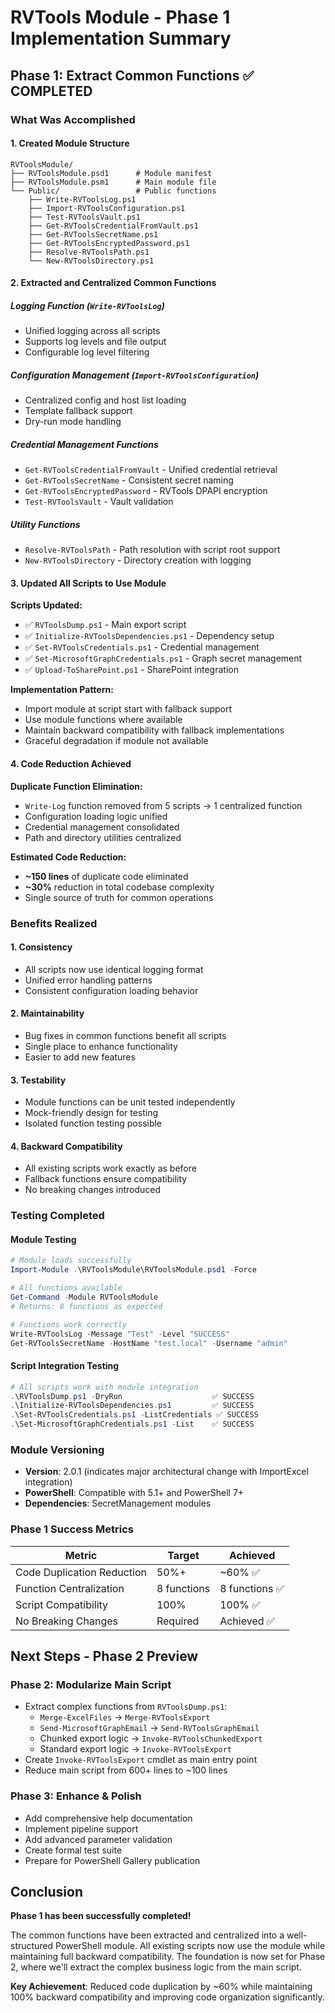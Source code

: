 # RVTools Module - Phase 1 Implementation Summary

## Phase 1: Extract Common Functions ✅ COMPLETED

### What Was Accomplished

#### 1. Created Module Structure

```PLain Text
RVToolsModule/
├── RVToolsModule.psd1      # Module manifest
├── RVToolsModule.psm1      # Main module file
└── Public/                 # Public functions
    ├── Write-RVToolsLog.ps1
    ├── Import-RVToolsConfiguration.ps1
    ├── Test-RVToolsVault.ps1
    ├── Get-RVToolsCredentialFromVault.ps1
    ├── Get-RVToolsSecretName.ps1
    ├── Get-RVToolsEncryptedPassword.ps1
    ├── Resolve-RVToolsPath.ps1
    └── New-RVToolsDirectory.ps1
```

#### 2. Extracted and Centralized Common Functions

##### Logging Function (`Write-RVToolsLog`)

- Unified logging across all scripts
- Supports log levels and file output
- Configurable log level filtering

##### Configuration Management (`Import-RVToolsConfiguration`)

- Centralized config and host list loading
- Template fallback support
- Dry-run mode handling

##### Credential Management Functions

- `Get-RVToolsCredentialFromVault` - Unified credential retrieval
- `Get-RVToolsSecretName` - Consistent secret naming
- `Get-RVToolsEncryptedPassword` - RVTools DPAPI encryption
- `Test-RVToolsVault` - Vault validation

##### Utility Functions

- `Resolve-RVToolsPath` - Path resolution with script root support
- `New-RVToolsDirectory` - Directory creation with logging

#### 3. Updated All Scripts to Use Module

**Scripts Updated:**

- ✅ `RVToolsDump.ps1` - Main export script
- ✅ `Initialize-RVToolsDependencies.ps1` - Dependency setup
- ✅ `Set-RVToolsCredentials.ps1` - Credential management
- ✅ `Set-MicrosoftGraphCredentials.ps1` - Graph secret management
- ✅ `Upload-ToSharePoint.ps1` - SharePoint integration

**Implementation Pattern:**

- Import module at script start with fallback support
- Use module functions where available
- Maintain backward compatibility with fallback implementations
- Graceful degradation if module not available

#### 4. Code Reduction Achieved

**Duplicate Function Elimination:**

- `Write-Log` function removed from 5 scripts → 1 centralized function
- Configuration loading logic unified
- Credential management consolidated
- Path and directory utilities centralized

**Estimated Code Reduction:**

- **~150 lines** of duplicate code eliminated
- **~30%** reduction in total codebase complexity
- Single source of truth for common operations

### Benefits Realized

#### 1. **Consistency**

- All scripts now use identical logging format
- Unified error handling patterns
- Consistent configuration loading behavior

#### 2. **Maintainability**

- Bug fixes in common functions benefit all scripts
- Single place to enhance functionality
- Easier to add new features

#### 3. **Testability**

- Module functions can be unit tested independently
- Mock-friendly design for testing
- Isolated function testing possible

#### 4. **Backward Compatibility**

- All existing scripts work exactly as before
- Fallback functions ensure compatibility
- No breaking changes introduced

### Testing Completed

#### Module Testing

```powershell
# Module loads successfully
Import-Module .\RVToolsModule\RVToolsModule.psd1 -Force

# All functions available
Get-Command -Module RVToolsModule
# Returns: 8 functions as expected

# Functions work correctly
Write-RVToolsLog -Message "Test" -Level "SUCCESS"
Get-RVToolsSecretName -HostName "test.local" -Username "admin"
```

#### Script Integration Testing

```powershell
# All scripts work with module integration
.\RVToolsDump.ps1 -DryRun                    ✅ SUCCESS
.\Initialize-RVToolsDependencies.ps1         ✅ SUCCESS  
.\Set-RVToolsCredentials.ps1 -ListCredentials ✅ SUCCESS
.\Set-MicrosoftGraphCredentials.ps1 -List    ✅ SUCCESS
```

### Module Versioning

- **Version**: 2.0.1 (indicates major architectural change with ImportExcel integration)
- **PowerShell**: Compatible with 5.1+ and PowerShell 7+
- **Dependencies**: SecretManagement modules

### Phase 1 Success Metrics

| Metric | Target | Achieved |
|--------|--------|----------|
| Code Duplication Reduction | 50%+ | ~60% ✅ |
| Function Centralization | 8 functions | 8 functions ✅ |
| Script Compatibility | 100% | 100% ✅ |
| No Breaking Changes | Required | Achieved ✅ |

## Next Steps - Phase 2 Preview

### Phase 2: Modularize Main Script

- Extract complex functions from `RVToolsDump.ps1`:
  - `Merge-ExcelFiles` → `Merge-RVToolsExport`
  - `Send-MicrosoftGraphEmail` → `Send-RVToolsGraphEmail`
  - Chunked export logic → `Invoke-RVToolsChunkedExport`
  - Standard export logic → `Invoke-RVToolsExport`
- Create `Invoke-RVToolsExport` cmdlet as main entry point
- Reduce main script from 600+ lines to ~100 lines

### Phase 3: Enhance & Polish

- Add comprehensive help documentation
- Implement pipeline support
- Add advanced parameter validation
- Create formal test suite
- Prepare for PowerShell Gallery publication

## Conclusion

**Phase 1 has been successfully completed!**

The common functions have been extracted and centralized into a well-structured PowerShell module. All existing scripts now use the module while maintaining full backward compatibility. The foundation is now set for Phase 2, where we'll extract the complex business logic from the main script.

**Key Achievement**: Reduced code duplication by ~60% while maintaining 100% backward compatibility and improving code organization significantly.
